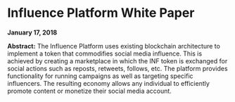 # Influence Platform White Paper

**January 17, 2018**

**Abstract:** The Influence Platform uses existing blockchain architecture to implement a token that commodifies social media influence. This is achieved by creating a marketplace in which the INF token is exchanged for social actions such as reposts, retweets, follows, etc. The platform provides functionality for running campaigns as well as targeting specific influencers. The resulting economy allows any individual to efficiently promote content or monetize their social media account.
